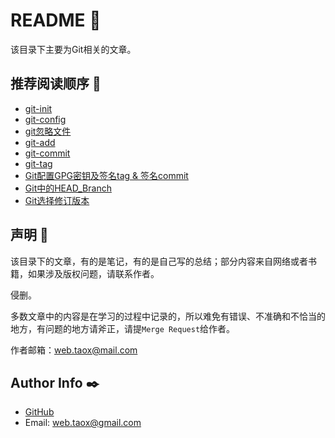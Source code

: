 # README 📖

该目录下主要为Git相关的文章。

## 推荐阅读顺序 🔗

* [git-init](https://ninjiahub.github.io/Tools-Tricks/Git/docs/Git_init "git init")
* [git-config](https://ninjiahub.github.io/Tools-Tricks/Git/docs/Git_Config "git conifg")
* [git忽略文件](https://ninjiahub.github.io/Tools-Tricks/Git/docs/Git%E5%BF%BD%E7%95%A5%E6%96%87%E4%BB%B6 "git忽略文件")
* [git-add](https://ninjiahub.github.io/Tools-Tricks/Git/docs/Git%E4%B8%AD%E7%9A%84add%E5%88%B0%E5%BA%95%E5%81%9A%E4%BA%86%E4%BB%80%E4%B9%88 "git add")
* [git-commit](https://ninjiahub.github.io/Tools-Tricks/Git/docs/Git_commit "git commit")
* [git-tag](https://ninjiahub.github.io/Tools-Tricks/Git/docs/Git_tag "git tag")
* [Git配置GPG密钥及签名tag & 签名commit](https://ninjiahub.github.io/Tools-Tricks/Git/docs/Git%E9%85%8D%E7%BD%AEGPG%E5%AF%86%E9%92%A5%E5%8F%8A%E7%AD%BE%E5%90%8Dtag%E5%92%8C%E7%AD%BE%E5%90%8Dcommit "Git配置GPG密钥及签名tag & 签名commit")
* [Git中的HEAD_Branch](https://ninjiahub.github.io/Tools-Tricks/Git/docs/Git%E4%B8%AD%E7%9A%84HEAD_Branch "Git中的HEAD_Branch")
* [Git选择修订版本](https://ninjiahub.github.io/Tools-Tricks/Git/docs/Git%E9%80%89%E6%8B%A9%E4%BF%AE%E8%AE%A2%E7%89%88%E6%9C%AC "Git选择修订版本")

## 声明 🌲

该目录下的文章，有的是笔记，有的是自己写的总结；部分内容来自网络或者书籍，如果涉及版权问题，请联系作者。

侵删。

多数文章中的内容是在学习的过程中记录的，所以难免有错误、不准确和不恰当的地方，有问题的地方请斧正，请提`Merge Request`给作者。

作者邮箱：<web.taox@mail.com>

## Author Info ✒️

* [GitHub](https://github.com/Tao-Quixote)
* Email: <web.taox@gmail.com>

